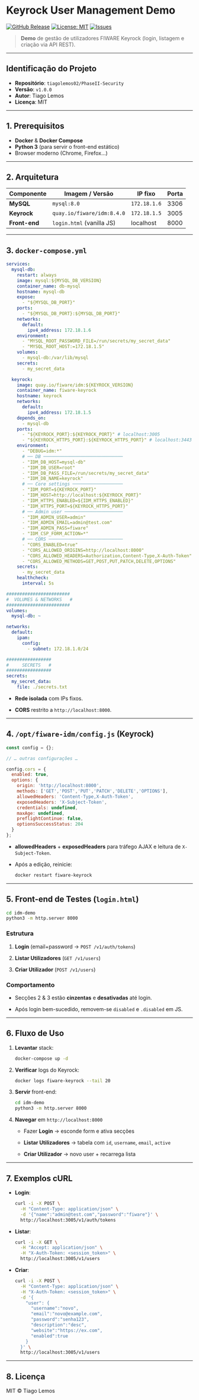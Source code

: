 
# Keyrock User Management Demo

[![GitHub Release](https://img.shields.io/github/v/release/tiagolemos02/PhaseII-Security)](https://github.com/tiagolemos02/PhaseII-Security/releases)
[![License: MIT](https://img.shields.io/badge/License-MIT-yellow.svg)](LICENSE)
[![Issues](https://img.shields.io/github/issues/tiagolemos02/PhaseII-Security)](https://github.com/tiagolemos02/PhaseII-Security/issues)

> **Demo** de gestão de utilizadores FIWARE Keyrock (login, listagem e criação via API REST).

---

## Identificação do Projeto

- **Repositório**: `tiagolemos02/PhaseII-Security`  
- **Versão**: `v1.0.0`  
- **Autor**: Tiago Lemos
- **Licença**: MIT  

---

## 1. Prerequisitos

- **Docker** & **Docker Compose**  
- **Python 3** (para servir o front-end estático)  
- Browser moderno (Chrome, Firefox…)

---

## 2. Arquitetura

| Componente    | Imagem / Versão            | IP fixo      | Porta |
| ------------- | -------------------------- | ------------ | ----- |
| **MySQL**     | `mysql:8.0`                | `172.18.1.6` | 3306  |
| **Keyrock**   | `quay.io/fiware/idm:8.4.0` | `172.18.1.5` | 3005  |
| **Front-end** | `login.html` (vanilla JS)  | localhost    | 8000  |

---

## 3. `docker-compose.yml`

```yaml
services:
  mysql-db:
    restart: always
    image: mysql:${MYSQL_DB_VERSION}
    container_name: db-mysql
    hostname: mysql-db
    expose:
      - "${MYSQL_DB_PORT}"
    ports:
      - "${MYSQL_DB_PORT}:${MYSQL_DB_PORT}"
    networks:
      default:
        ipv4_address: 172.18.1.6
    environment:
      - "MYSQL_ROOT_PASSWORD_FILE=/run/secrets/my_secret_data"
      - "MYSQL_ROOT_HOST:=172.18.1.5"    
    volumes:
      - mysql-db:/var/lib/mysql
    secrets:
      - my_secret_data

  keyrock:
    image: quay.io/fiware/idm:${KEYROCK_VERSION}
    container_name: fiware-keyrock
    hostname: keyrock
    networks:
      default:
        ipv4_address: 172.18.1.5
    depends_on:
      - mysql-db
    ports:
      - "${KEYROCK_PORT}:${KEYROCK_PORT}" # localhost:3005
      - "${KEYROCK_HTTPS_PORT}:${KEYROCK_HTTPS_PORT}" # localhost:3443
    environment:
      - "DEBUG=idm:*"
      # ── DB ──────────────────────────────
      - "IDM_DB_HOST=mysql-db"
      - "IDM_DB_USER=root"
      - "IDM_DB_PASS_FILE=/run/secrets/my_secret_data"
      - "IDM_DB_NAME=keyrock"
      # ── Core settings ───────────────────
      - "IDM_PORT=${KEYROCK_PORT}"
      - "IDM_HOST=http://localhost:${KEYROCK_PORT}"
      - "IDM_HTTPS_ENABLED=${IDM_HTTPS_ENABLED}"
      - "IDM_HTTPS_PORT=${KEYROCK_HTTPS_PORT}"
      # ── Admin user ──────────────────────
      - "IDM_ADMIN_USER=admin"
      - "IDM_ADMIN_EMAIL=admin@test.com"
      - "IDM_ADMIN_PASS=fiware"
      - "IDM_CSP_FORM_ACTION=*"
      # ── CORS ────────────────────────────
      - "CORS_ENABLED=true"
      - "CORS_ALLOWED_ORIGINS=http://localhost:8000"
      - "CORS_ALLOWED_HEADERS=Authorization,Content-Type,X-Auth-Token"
      - "CORS_ALLOWED_METHODS=GET,POST,PUT,PATCH,DELETE,OPTIONS"
    secrets:
      - my_secret_data
    healthcheck:
      interval: 5s

########################
#  VOLUMES & NETWORKS   #
########################
volumes:
  mysql-db: ~

networks:
  default:
    ipam:
      config:
        - subnet: 172.18.1.0/24

#################
#     SECRETS   #
#################
secrets:
  my_secret_data:
    file: ./secrets.txt
````

- **Rede isolada** com IPs fixos.
    
- **CORS** restrito a `http://localhost:8000`.
    

---

## 4. `/opt/fiware-idm/config.js` (Keyrock)

```js
const config = {};

// … outras configurações …

config.cors = {
  enabled: true,
  options: {
    origin: 'http://localhost:8000',
    methods: ['GET','POST','PUT','PATCH','DELETE','OPTIONS'],
    allowedHeaders: 'Content-Type,X-Auth-Token',
    exposedHeaders: 'X-Subject-Token',
    credentials: undefined,
    maxAge: undefined,
    preflightContinue: false,
    optionsSuccessStatus: 204
  }
};
```

- **allowedHeaders** + **exposedHeaders** para tráfego AJAX e leitura de `X-Subject-Token`.
    
- Após a edição, reinicie:
    
    ```bash
    docker restart fiware-keyrock
    ```
    

---

## 5. Front-end de Testes (`login.html`)

```bash
cd idm-demo
python3 -m http.server 8000
```

### Estrutura

1. **Login** (email+password → `POST /v1/auth/tokens`)
    
2. **Listar Utilizadores** (`GET /v1/users`)
    
3. **Criar Utilizador** (`POST /v1/users`)
    

### Comportamento

- Secções 2 & 3 estão **cinzentas** e **desativadas** até login.
    
- Após login bem-sucedido, removem-se `disabled` e `.disabled` em JS.
    

---

## 6. Fluxo de Uso

1. **Levantar** stack:
    
    ```bash
    docker-compose up -d
    ```
    
2. **Verificar** logs do Keyrock:
    
    ```bash
    docker logs fiware-keyrock --tail 20
    ```
    
3. **Servir** front-end:
    
    ```bash
    cd idm-demo
    python3 -m http.server 8000
    ```
    
4. **Navegar** em `http://localhost:8000`
    
    - Fazer **Login** → esconde form e ativa secções
        
    - **Listar Utilizadores** → tabela com `id`, `username`, `email`, `active`
        
    - **Criar Utilizador** → novo user + recarrega lista
        

---

## 7. Exemplos cURL

- **Login**:
    
    ```bash
    curl -i -X POST \
      -H "Content-Type: application/json" \
      -d '{"name":"admin@test.com","password":"fiware"}' \
      http://localhost:3005/v1/auth/tokens
    ```
    
- **Listar**:
    
    ```bash
    curl -i -X GET \
      -H "Accept: application/json" \
      -H "X-Auth-Token: <session_token>" \
      http://localhost:3005/v1/users
    ```
    
- **Criar**:
    
    ```bash
    curl -i -X POST \
      -H "Content-Type: application/json" \
      -H "X-Auth-Token: <session_token>" \
      -d '{
        "user": {
          "username":"novo",
          "email":"novo@example.com",
          "password":"senha123",
          "description":"desc",
          "website":"https://ex.com",
          "enabled":true
        }
      }' \
      http://localhost:3005/v1/users
    ```
    

---

## 8. Licença

MIT © Tiago Lemos
